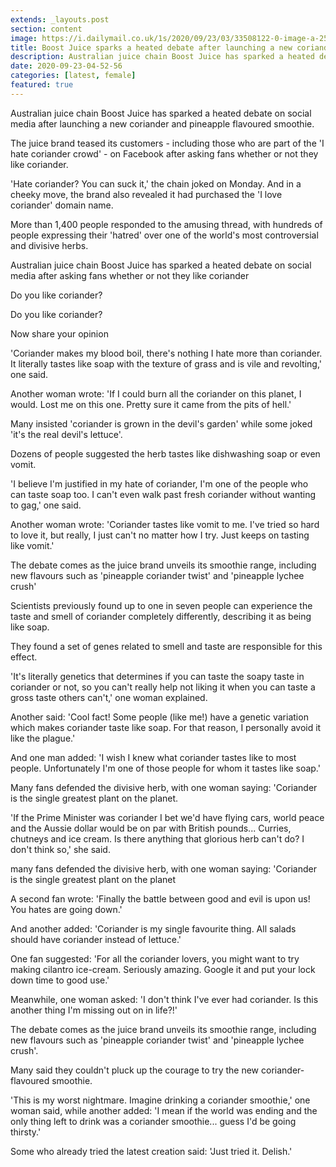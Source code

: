 ```yaml
---
extends: _layouts.post
section: content
image: https://i.dailymail.co.uk/1s/2020/09/23/03/33508122-0-image-a-25_1600828244938.jpg 
title: Boost Juice sparks a heated debate after launching a new coriander-flavoured smoothie 
description: Australian juice chain Boost Juice has sparked a heated debate on social media after launching a new coriander and pineapple flavoured smoothie. 
date: 2020-09-23-04-52-56 
categories: [latest, female] 
featured: true 
--- 
```

Australian juice chain Boost Juice has sparked a heated debate on social media after launching a new coriander and pineapple flavoured smoothie. 

The juice brand teased its customers - including those who are part of the 'I hate coriander crowd' - on Facebook after asking fans whether or not they like coriander. 

'Hate coriander? You can suck it,' the chain joked on Monday. And in a cheeky move, the brand also revealed it had purchased the 'I love coriander' domain name.

More than 1,400 people responded to the amusing thread, with hundreds of people expressing their 'hatred' over one of the world's most controversial and divisive herbs.

Australian juice chain Boost Juice has sparked a heated debate on social media after asking fans whether or not they like coriander

 Do you like coriander? 

 Do you like coriander? 

Now share your opinion

'Coriander makes my blood boil, there's nothing I hate more than coriander. It literally tastes like soap with the texture of grass and is vile and revolting,' one said.

Another woman wrote: 'If I could burn all the coriander on this planet, I would. Lost me on this one. Pretty sure it came from the pits of hell.'

Many insisted 'coriander is grown in the devil's garden' while some joked 'it's the real devil's lettuce'.

Dozens of people suggested the herb tastes like dishwashing soap or even vomit.

'I believe I'm justified in my hate of coriander, I'm one of the people who can taste soap too. I can't even walk past fresh coriander without wanting to gag,' one said.

Another woman wrote: 'Coriander tastes like vomit to me. I've tried so hard to love it, but really, I just can't no matter how I try. Just keeps on tasting like vomit.'

The debate comes as the juice brand unveils its smoothie range, including new flavours such as 'pineapple coriander twist' and 'pineapple lychee crush'

Scientists previously found up to one in seven people can experience the taste and smell of coriander completely differently, describing it as being like soap.

They found a set of genes related to smell and taste are responsible for this effect.

'It's literally genetics that determines if you can taste the soapy taste in coriander or not, so you can't really help not liking it when you can taste a gross taste others can't,' one woman explained.

Another said: 'Cool fact! Some people (like me!) have a genetic variation which makes coriander taste like soap. For that reason, I personally avoid it like the plague.' 

And one man added: 'I wish I knew what coriander tastes like to most people. Unfortunately I'm one of those people for whom it tastes like soap.' 

Many fans defended the divisive herb, with one woman saying: 'Coriander is the single greatest plant on the planet. 

'If the Prime Minister was coriander I bet we'd have flying cars, world peace and the Aussie dollar would be on par with British pounds... Curries, chutneys and ice cream. Is there anything that glorious herb can't do? I don't think so,' she said.

many fans defended the divisive herb, with one woman saying: 'Coriander is the single greatest plant on the planet

A second fan wrote: 'Finally the battle between good and evil is upon us! You hates are going down.'

And another added: 'Coriander is my single favourite thing. All salads should have coriander instead of lettuce.' 

One fan suggested: 'For all the coriander lovers, you might want to try making cilantro ice-cream. Seriously amazing. Google it and put your lock down time to good use.'

Meanwhile, one woman asked: 'I don't think I've ever had coriander. Is this another thing I'm missing out on in life?!'

The debate comes as the juice brand unveils its smoothie range, including new flavours such as 'pineapple coriander twist' and 'pineapple lychee crush'.

Many said they couldn't pluck up the courage to try the new coriander-flavoured smoothie.

'This is my worst nightmare. Imagine drinking a coriander smoothie,' one woman said, while another added: 'I mean if the world was ending and the only thing left to drink was a coriander smoothie... guess I'd be going thirsty.'

Some who already tried the latest creation said: 'Just tried it. Delish.'

